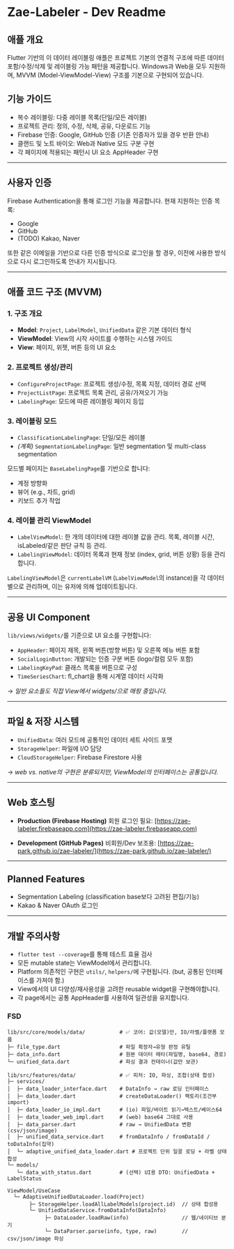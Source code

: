 # Zae-Labeler - Dev Readme

## 애플 개요
Flutter 기반의 이 데이터 레이블링 애플은 프로젝트 기본의 연결적 구조에 따른 데이터 포함/수정/삭제 및 레이블링 가능 패턴을 제공합니다. Windows과 Web을 모두 지원하며, MVVM (Model-ViewModel-View) 구조를 기본으로 구현되어 있습니다.

## 기능 가이드
- 복수 레이블링: 다중 레이블 목록(단일/모든 레이블)
- 프로젝트 관리: 정의, 수정, 삭제, 공유, 다운로드 기능
- Firebase 인증: Google, GitHub 인증 (기존 인증자가 있을 경우 반환 안내)
- 클랜드 및 노트 바이오: Web과 Native 모드 구분 구현
- 각 페이지에 적용되는 패턴시 UI 요소 AppHeader 구현

---

## 사용자 인증
Firebase Authentication을 통해 로그인 기능을 제공합니다. 현재 지원하는 인증 목록:

- Google
- GitHub
- (TODO) Kakao, Naver

또한 같은 이메일을 기반으로 다른 인증 방식으로 로그인을 할 경우, 이전에 사용한 방식으로 다시 로그인하도록 안내가 지시됩니다.

---

## 애플 코드 구조 (MVVM)

### 1. 구조 개요
- **Model**: `Project`, `LabelModel`, `UnifiedData` 같은 기본 데이터 형식
- **ViewModel**: View의 시작 사이트를 수행하는 시스템 가이드
- **View**: 페이지, 위젯, 버튼 등의 UI 요소

### 2. 프로젝트 생성/관리
- `ConfigureProjectPage`: 프로젝트 생성/수정, 목록 지정, 데이터 경로 선택
- `ProjectListPage`: 프로젝트 목록 관리, 공유/가져오기 가능
- `LabelingPage`: 모드에 따른 레이블링 페이지 등입

### 3. 레이블링 모드
- `ClassificationLabelingPage`: 단일/모든 레이블
- *(계획)* `SegmentationLabelingPage`: 일반 segmentation 및 multi-class segmentation

모드별 페이지는 `BaseLabelingPage`를 기반으로 합니다:
- 계정 방향화
- 뷰어 (e.g., 차트, grid)
- 키보드 추가 작업

### 4. 레이블 관리 ViewModel
- `LabelViewModel`: 한 개의 데이터에 대한 레이블 값을 관리. 목록, 레이블 시간, isLabeled/같은 판단 규칙 등 관리.
- `LabelingViewModel`: 데이터 목록과 현재 정보 (index, grid, 버튼 상황) 등을 관리합니다.

`LabelingViewModel`은 `currentLabelVM` (`LabelViewModel`의 instance)을 각 데이터별으로 관리하며, 이는 유저에 의해 업데이트됩니다.

---

## 공용 UI Component
`lib/views/widgets/`를 기준으로 UI 요소를 구현합니다:

- `AppHeader`: 페이지 제목, 왼쪽 버튼(방향 버튼) 및 오른쪽 메뉴 버튼 포함
- `SocialLoginButton`: 개발되는 인증 구분 버튼 (logo/컬럼 모두 포함)
- `LabelingKeyPad`: 클래스 목록을 버튼으로 구성
- `TimeSeriesChart`: fl_chart을 통해 시계열 데이터 시각화

→ *일반 요소들도 직접 View에서 widgets/으로 매핑 중입니다.*

---

## 파일 & 저장 시스템
- `UnifiedData`: 여러 모드에 공통적인 데이터 세트 사이드 포맷
- `StorageHelper`: 파일에 I/O 담당
- `CloudStorageHelper`: Firebase Firestore 사용

→ *web vs. native의 구현은 분류되지만, ViewModel의 인터페이스는 공통입니다.*

---

## Web 호스팅

- **Production (Firebase Hosting)**
  회원 로그인 필요: [https://zae-labeler.firebaseapp.com](https://zae-labeler.firebaseapp.com)

- **Development (GitHub Pages)**
  비회원/Dev 보조용: [https://zae-park.github.io/zae-labeler/](https://zae-park.github.io/zae-labeler/)

---

## Planned Features
- Segmentation Labeling (classification base보다 고려된 편집/기능)
- Kakao & Naver OAuth 로그인

---

## 개발 주의사항
- `flutter test --coverage`를 통해 테스트 효율 검사
- 모든 mutable state는 ViewModel에서 관리합니다.
- Platform 의존적인 구현은 `utils/`, `helpers/`에 구현됩니다. (but, 공통된 인터페이스를 가져야 함.)
- View에서의 UI 다양성/재사용성을 고려한 reusable widget을 구현해야합니다.
- 각 page에서는 공통 AppHeader를 사용하여 일관성을 유지합니다.


### FSD

```
lib/src/core/models/data/           # ✅ 코어: 값(모델)만, IO/라벨/플랫폼 모름
├─ file_type.dart                   # 파일 확장자→유형 판정 유틸
├─ data_info.dart                   # 원본 데이터 메타(파일명, base64, 경로)
└─ unified_data.dart                # 파싱 결과 컨테이너(값만 보관)

lib/src/features/data/              # ✅ 피처: IO, 파싱, 조합(상태 합성)
├─ services/
│  ├─ data_loader_interface.dart    # DataInfo → raw 로딩 인터페이스
│  ├─ data_loader.dart              # createDataLoader() 팩토리(조건부 import)
│  ├─ data_loader_io_impl.dart      # (io) 파일/바이트 읽기→텍스트/베이스64
│  ├─ data_loader_web_impl.dart     # (web) base64 그대로 사용
│  ├─ data_parser.dart              # raw → UnifiedData 변환(csv/json/image)
│  ├─ unified_data_service.dart     # fromDataInfo / fromDataId / toDataInfo(집약)
│  └─ adaptive_unified_data_loader.dart # 프로젝트 단위 일괄 로딩 + 라벨 상태 합성
└─ models/
   └─ data_with_status.dart         # (선택) UI용 DTO: UnifiedData + LabelStatus

```

```
ViewModel/UseCase
  └─ AdaptiveUnifiedDataLoader.load(Project)
       ├─ StorageHelper.loadAllLabelModels(project.id)  // 상태 합성용
       └─ UnifiedDataService.fromDataInfo(DataInfo)
            ├─ DataLoader.loadRaw(info)                 // 웹/네이티브 분기
            └─ DataParser.parse(info, type, raw)        // csv/json/image 파싱

```


